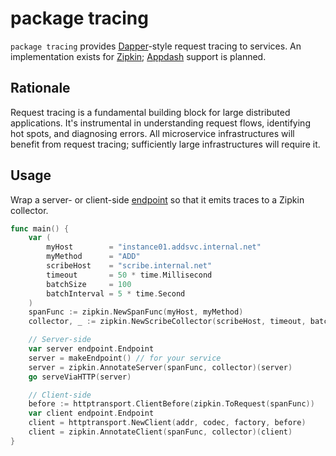 # package tracing

`package tracing` provides [Dapper][]-style request tracing to services.
An implementation exists for [Zipkin][]; [Appdash][] support is planned.

[Dapper]: http://research.google.com/pubs/pub36356.html
[Zipkin]: https://blog.twitter.com/2012/distributed-systems-tracing-with-zipkin
[Appdash]: https://github.com/sourcegraph/appdash

## Rationale

Request tracing is a fundamental building block for large distributed
applications. It's instrumental in understanding request flows, identifying
hot spots, and diagnosing errors. All microservice infrastructures will
benefit from request tracing; sufficiently large infrastructures will require
it.

## Usage

Wrap a server- or client-side [endpoint][] so that it emits traces to a Zipkin
collector.

[endpoint]: http://godoc.org/github.com/go-kit/kit/endpoint#Endpoint

```go
func main() {
	var (
		myHost        = "instance01.addsvc.internal.net"
		myMethod      = "ADD"
		scribeHost    = "scribe.internal.net"
		timeout       = 50 * time.Millisecond
		batchSize     = 100
		batchInterval = 5 * time.Second
	)
	spanFunc := zipkin.NewSpanFunc(myHost, myMethod)
	collector, _ := zipkin.NewScribeCollector(scribeHost, timeout, batchSize, batchInterval)

	// Server-side
	var server endpoint.Endpoint
	server = makeEndpoint() // for your service
	server = zipkin.AnnotateServer(spanFunc, collector)(server)
	go serveViaHTTP(server)

	// Client-side
	before := httptransport.ClientBefore(zipkin.ToRequest(spanFunc))
	var client endpoint.Endpoint
	client = httptransport.NewClient(addr, codec, factory, before)
	client = zipkin.AnnotateClient(spanFunc, collector)(client)
}
```

